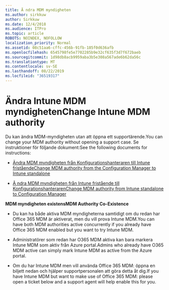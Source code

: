 ```yaml
---
title: Ã ndra MDM myndigheten
ms.author: sirkkuw
author: Sirkkuw
ms.date: 12/4/2018
ms.audience: ITPro
ms.topic: article
ROBOTS: NOINDEX, NOFOLLOW
localization_priority: Normal
ms.assetid: 08c51aa6-cffc-456b-91fb-185f0d636afb
ms.openlocfilehash: 6545798fe5e7702285b9e32cf635f3d7f672baeb
ms.sourcegitcommit: 1d98db8acb9959aba3b5e308a567ade6b62da56c
ms.translationtype: MT
ms.contentlocale: sv-SE
ms.lasthandoff: 08/22/2019
ms.locfileid: "36519317"
---
```

# <a name="change-intune-mdm-authority"></a><span data-ttu-id="2bb6a-102">Ändra Intune MDM myndigheten</span><span class="sxs-lookup"><span data-stu-id="2bb6a-102">Change Intune MDM authority</span></span>

<span data-ttu-id="2bb6a-103">Du kan ändra MDM-myndigheten utan att öppna ett supportärende.</span><span class="sxs-lookup"><span data-stu-id="2bb6a-103">You can change your MDM authority without opening a support case.</span></span> <span data-ttu-id="2bb6a-104">Se instruktioner för följande dokument:</span><span class="sxs-lookup"><span data-stu-id="2bb6a-104">See the following documents for instructions:</span></span>
  
- [<span data-ttu-id="2bb6a-105">Ändra MDM myndigheten från Konfigurationshanteraren till Intune fristående</span><span class="sxs-lookup"><span data-stu-id="2bb6a-105">Change MDM authority from the Configuration Manager to Intune standalone</span></span>](https://docs.microsoft.com/sccm/mdm/deploy-use/migrate-change-mdm-authority)
    
- [<span data-ttu-id="2bb6a-106">Ã ndra MDM myndigheten från Intune fristående till Konfigurationshanteraren</span><span class="sxs-lookup"><span data-stu-id="2bb6a-106">Change MDM authority from Intune standalone to Configuration Manager</span></span>](https://docs.microsoft.com/sccm/mdm/deploy-use/change-mdm-authority)
    
 <span data-ttu-id="2bb6a-107">**MDM myndigheten existens**</span><span class="sxs-lookup"><span data-stu-id="2bb6a-107">**MDM Authority Co-Existence**</span></span>
  
- <span data-ttu-id="2bb6a-108">Du kan ha både aktiva MDM myndigheterna samtidigt om du redan har Office 365 MDM är aktiverat, men du vill prova Intune MDM.</span><span class="sxs-lookup"><span data-stu-id="2bb6a-108">You can have both MDM authorities active concurrently if you already have Office 365 MDM enabled but you want to try Intune MDM.</span></span>
    
- <span data-ttu-id="2bb6a-109">Administratörer som redan har O365 MDM aktiva kan bara markera Intune MDM som aktiv från Azure portal.</span><span class="sxs-lookup"><span data-stu-id="2bb6a-109">Admins who already have O365 MDM active can simply mark Intune MDM as active from the Azure portal.</span></span>
    
- <span data-ttu-id="2bb6a-110">Om du har Intune MDM men vill använda Office 365 MDM: öppna en biljett nedan och hjälper supportpersonalen att göra detta åt dig.</span><span class="sxs-lookup"><span data-stu-id="2bb6a-110">If you have Intune MDM but want to make use of Office 365 MDM: please open a ticket below and a support agent will help enable this for you.</span></span>
    

